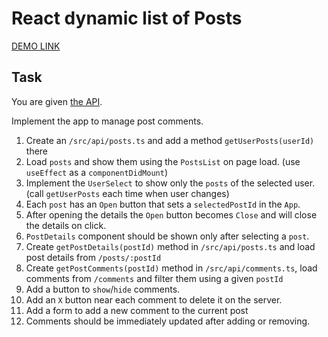 # React dynamic list of Posts

  [DEMO LINK](https://vladyslav-harkusha.github.io/react_dynamic-list-of-posts/)

## Task
You are given [the API](https://mate-academy.github.io/fe-students-api/).

Implement the app to manage post comments.

1. Create an `/src/api/posts.ts` and add a method `getUserPosts(userId)` there
2. Load `posts` and show them using the `PostsList` on page load. (use `useEffect` as a `componentDidMount`)
3. Implement the `UserSelect` to show only the `posts` of the selected user. (call `getUserPosts` each time when user changes)
4. Each `post` has an `Open` button that sets a `selectedPostId` in the `App`.
5. After opening the details the `Open` button becomes `Close` and will close the details on click.
6. `PostDetails` component should be shown only after selecting a `post`.
7. Create `getPostDetails(postId)` method in `/src/api/posts.ts` and load post details from `/posts/:postId`
8. Create `getPostComments(postId)` method in `/src/api/comments.ts`, load comments from `/comments` and filter them using a given `postId`
9. Add a button to `show`/`hide` comments.
10. Add an `X` button near each comment to delete it on the server.
11. Add a form to add a new comment to the current post
12. Comments should be immediately updated after adding or removing.

